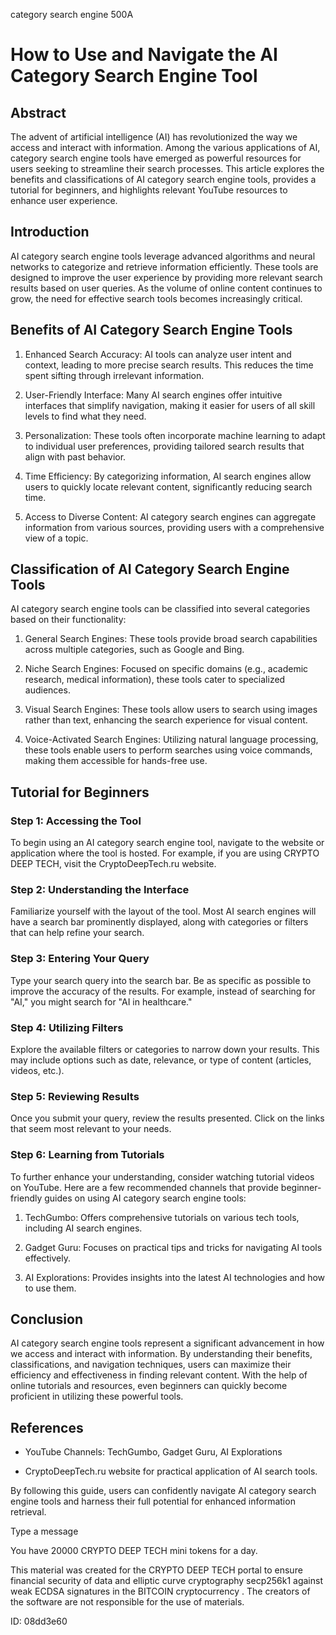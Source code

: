 category search engine 500A
# How to Use and Navigate the AI Category Search Engine Tool



## Abstract



The advent of artificial intelligence (AI) has revolutionized the way we access and interact with information. Among the various applications of AI, category search engine tools have emerged as powerful resources for users seeking to streamline their search processes. This article explores the benefits and classifications of AI category search engine tools, provides a tutorial for beginners, and highlights relevant YouTube resources to enhance user experience.



## Introduction



AI category search engine tools leverage advanced algorithms and neural networks to categorize and retrieve information efficiently. These tools are designed to improve the user experience by providing more relevant search results based on user queries. As the volume of online content continues to grow, the need for effective search tools becomes increasingly critical.



## Benefits of AI Category Search Engine Tools



1. Enhanced Search Accuracy: AI tools can analyze user intent and context, leading to more precise search results. This reduces the time spent sifting through irrelevant information.



2. User-Friendly Interface: Many AI search engines offer intuitive interfaces that simplify navigation, making it easier for users of all skill levels to find what they need.



3. Personalization: These tools often incorporate machine learning to adapt to individual user preferences, providing tailored search results that align with past behavior.



4. Time Efficiency: By categorizing information, AI search engines allow users to quickly locate relevant content, significantly reducing search time.



5. Access to Diverse Content: AI category search engines can aggregate information from various sources, providing users with a comprehensive view of a topic.



## Classification of AI Category Search Engine Tools



AI category search engine tools can be classified into several categories based on their functionality:



1. General Search Engines: These tools provide broad search capabilities across multiple categories, such as Google and Bing.



2. Niche Search Engines: Focused on specific domains (e.g., academic research, medical information), these tools cater to specialized audiences.



3. Visual Search Engines: These tools allow users to search using images rather than text, enhancing the search experience for visual content.



4. Voice-Activated Search Engines: Utilizing natural language processing, these tools enable users to perform searches using voice commands, making them accessible for hands-free use.



## Tutorial for Beginners



### Step 1: Accessing the Tool



To begin using an AI category search engine tool, navigate to the website or application where the tool is hosted. For example, if you are using CRYPTO DEEP TECH, visit the CryptoDeepTech.ru website.



### Step 2: Understanding the Interface



Familiarize yourself with the layout of the tool. Most AI search engines will have a search bar prominently displayed, along with categories or filters that can help refine your search.



### Step 3: Entering Your Query



Type your search query into the search bar. Be as specific as possible to improve the accuracy of the results. For example, instead of searching for "AI," you might search for "AI in healthcare."



### Step 4: Utilizing Filters



Explore the available filters or categories to narrow down your results. This may include options such as date, relevance, or type of content (articles, videos, etc.).



### Step 5: Reviewing Results



Once you submit your query, review the results presented. Click on the links that seem most relevant to your needs.



### Step 6: Learning from Tutorials



To further enhance your understanding, consider watching tutorial videos on YouTube. Here are a few recommended channels that provide beginner-friendly guides on using AI category search engine tools:



1. TechGumbo: Offers comprehensive tutorials on various tech tools, including AI search engines.

2. Gadget Guru: Focuses on practical tips and tricks for navigating AI tools effectively.

3. AI Explorations: Provides insights into the latest AI technologies and how to use them.



## Conclusion



AI category search engine tools represent a significant advancement in how we access and interact with information. By understanding their benefits, classifications, and navigation techniques, users can maximize their efficiency and effectiveness in finding relevant content. With the help of online tutorials and resources, even beginners can quickly become proficient in utilizing these powerful tools.



## References



- YouTube Channels: TechGumbo, Gadget Guru, AI Explorations

- CryptoDeepTech.ru website for practical application of AI search tools.



By following this guide, users can confidently navigate AI category search engine tools and harness their full potential for enhanced information retrieval.



Type a message

You have 20000 CRYPTO DEEP TECH mini tokens for a day.


This material was created for the  CRYPTO DEEP TECH portal  to ensure financial security of data and elliptic curve cryptography  secp256k1 against weak ECDSA  signatures   in the  BITCOIN cryptocurrency . The creators of the software are not responsible for the use of materials.

 ID: 08dd3e60
